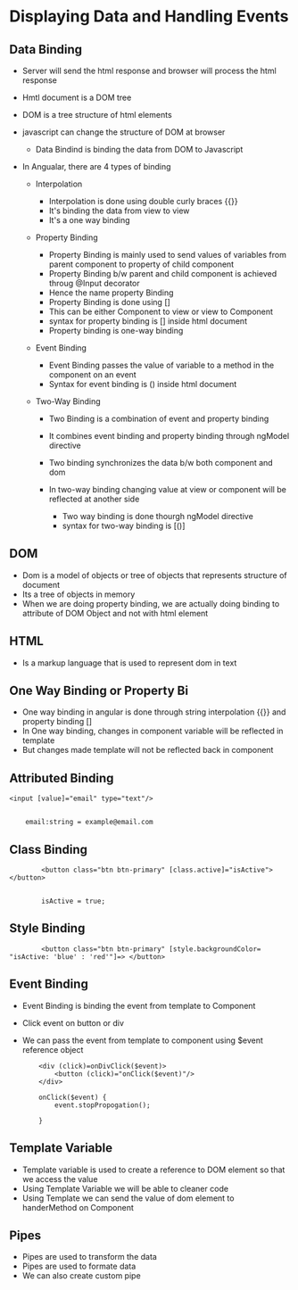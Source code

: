 #	Displaying Data and Handling Events

##	Data Binding

-	Server will send the html response and browser will process the html response
-	Hmtl document is a DOM tree
-	DOM is a tree structure of html elements
-	javascript can change the structure of DOM at browser

	-	Data Bindind is binding the data from DOM to Javascript
	
-	In Angualar, there are 4 types of binding
	
	-	Interpolation 
	
		-	Interpolation is done using double curly braces {{}}
		-	It's binding the data from view to view
		-	It's a one way binding
		
	-	Property Binding
		-	Property Binding is mainly used to send values of variables from parent component to property of child component
		-	Property Binding b/w parent and child component is achieved throug @Input decorator
		-	Hence the name property Binding
		-	Property Binding is done using []
		-	This can be either Component to view or view to Component
		-	syntax for property binding is [] inside html document
		-	Property binding is one-way binding
		
	-	Event Binding 
		-	Event Binding passes the value of variable to a method in the component on an event
		-	Syntax for event binding is () inside html document
		
	-	Two-Way Binding
		-	Two Binding is a combination of event and property binding
		-	It combines event binding and property binding through ngModel directive
		-	Two binding synchronizes the data b/w both component and dom
		-	In two-way binding changing value at view or component will be reflected at another side
			
			-	Two way binding is done thourgh ngModel directive
			-	syntax for two-way binding is [()]
			
			
		
## DOM

-	Dom is a model of objects or tree of objects that represents structure of document
-	Its a tree of objects in memory
-	When we are doing property binding, we are actually doing binding to attribute of DOM Object and not with html element

## HTML 

-	Is a markup language that is used to represent dom in text			
	
## One Way Binding or Property Bi

-	One way binding in angular is done through string interpolation  {{}} and property binding []
-	In One way binding, changes in component variable will be reflected in template 
-	But changes made template will not be reflected back in component




## Attributed Binding


	<input [value]="email" type="text"/>
	
	
		email:string = example@email.com


## Class Binding

			
				
			<button class="btn btn-primary" [class.active]="isActive"></button>
				
				
			isActive = true;	
				

## Style Binding
			
			<button class="btn btn-primary" [style.backgroundColor= "isActive: 'blue' : 'red'"]=> </button>	
			
			
## Event Binding


-	Event Binding is binding the event from template to Component
-	Click event on button or div 
-	We can pass the event from template to component using $event reference object 
		
			
			<div (click)=onDivClick($event)>
				<button (click)="onClick($event)"/>
			</div>
			
			onClick($event) {
				event.stopPropogation();
			
			}	
			

## Template Variable

-	Template variable is used to create a reference to DOM element so that we access the value
-	Using Template Variable we will be able to cleaner code
-	Using Template we can send the value of dom element to handerMethod on Component


##	Pipes

-	Pipes are used to transform the data 
-	Pipes are used to formate data 
-	We can also create custom pipe




























			
				





































